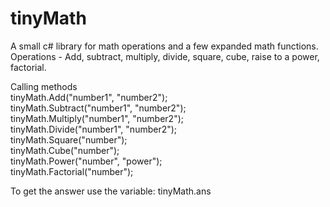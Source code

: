# tinyMath
A small c# library for math operations and a few expanded math functions.
Operations - Add, subtract, multiply, divide, square, cube, raise to a power, factorial.

Calling methods <br>
tinyMath.Add("number1", "number2"); <br>
tinyMath.Subtract("number1", "number2");<br>
tinyMath.Multiply("number1", "number2");<br>
tinyMath.Divide("number1", "number2");<br>
tinyMath.Square("number");<br>
tinyMath.Cube("number");<br>
tinyMath.Power("number", "power");<br>
tinyMath.Factorial("number");<br>

To get the answer use the variable: tinyMath.ans
